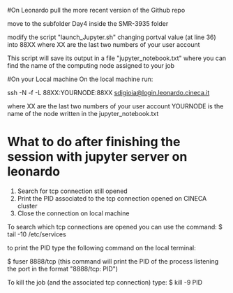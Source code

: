 #On Leonardo
pull the more recent version of the Github repo

move to the subfolder Day4 inside the SMR-3935 folder

modify the script "launch_Jupyter.sh"  changing portval value (at line 36) into 88XX where XX are the last two numbers of your user account 


This script will save its output in a file "jupyter_notebook.txt" where you can find the name of the computing node assigned to your job

#On your Local machine
On the local machine run:

ssh -N -f -L 88XX:YOURNODE:88XX sdigioia@login.leonardo.cineca.it

where 
XX are the last two numbers of your user account 
YOURNODE is the name of the node written in the jupyter_notebook.txt

# What to do after finishing the session with jupyter server on leonardo

 1. Search for tcp connection still opened
 2. Print the PID associated to the tcp connection opened on CINECA cluster
 3. Close the connection on local machine

To search which tcp connections are opened you can use the command:
$ tail -10 /etc/services

to print the PID type the following command on the local terminal:

$ fuser 8888/tcp
(this command will print the PID of the process listening the port in the format "8888/tcp:   PID")


To kill the job (and the associated tcp connection) type:
$ kill -9 PID



